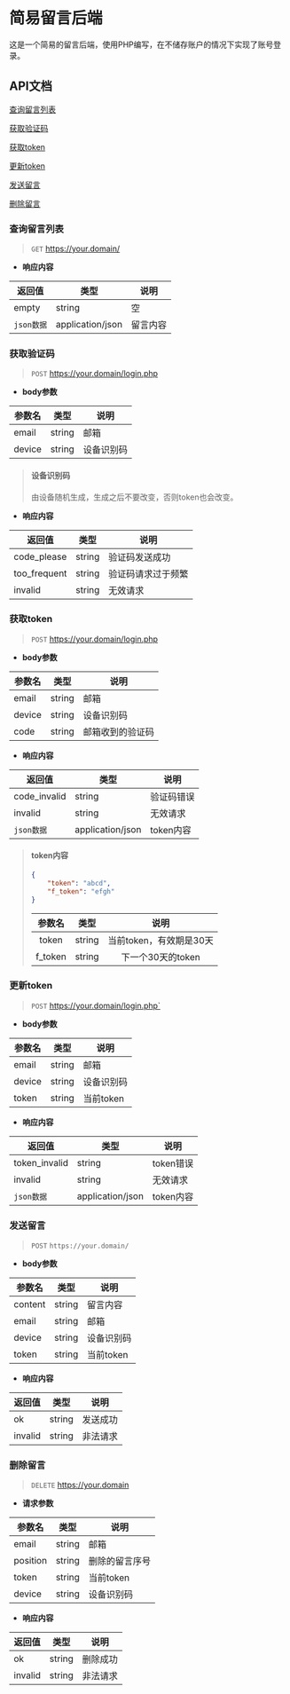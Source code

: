 # 简易留言后端

这是一个简易的留言后端，使用PHP编写，在不储存账户的情况下实现了账号登录。

## API文档

 [查询留言列表](#查询留言列表)

 [获取验证码](#获取验证码)

 [获取token](#获取token)

 [更新token](#更新token)

 [发送留言](#发送留言)

 [删除留言](#删除留言)

### 查询留言列表

> `GET` <https://your.domain/>

- **响应内容**

| 返回值 | 类型 | 说明 |
| ---- | ---- | ---- |
| empty | string | 空 |
| `json数据` | application/json | 留言内容 |

### 获取验证码

> `POST` <https://your.domain/login.php>

- **body参数**

| 参数名 | 类型 | 说明 |
| ---- | ---- | ---- |
| email | string | 邮箱 |
| device | string | 设备识别码 |

> #### 设备识别码
>
> 由设备随机生成，生成之后不要改变，否则token也会改变。

- **响应内容**

| 返回值 | 类型 | 说明 |
| ---- | ---- | ---- |
| code_please | string | 验证码发送成功 |
| too_frequent | string | 验证码请求过于频繁 |
| invalid | string | 无效请求 |

### 获取token

> `POST` <https://your.domain/login.php>

- **body参数**

| 参数名 | 类型 | 说明 |
| ---- | ---- | ---- |
| email | string | 邮箱 |
| device | string | 设备识别码 |
| code | string | 邮箱收到的验证码 |

- **响应内容**

| 返回值 | 类型 | 说明 |
| ---- | ---- | ---- |
| code_invalid | string | 验证码错误 |
| invalid | string | 无效请求 |
| `json数据` | application/json | token内容 |

> #### token内容
>
> ```json
> {
>     "token": "abcd",
>     "f_token": "efgh"
> }
> ```
>
> | 参数名 | 类型 | 说明 |
> | :---: | :---: | :---: |
> | token | string | 当前token，有效期是30天 |
> | f_token | string | 下一个30天的token |

### 更新token

> `POST` <https://your.domain/login.php`>

- **body参数**

| 参数名 | 类型 | 说明 |
| ---- | ---- | ---- |
| email | string | 邮箱 |
| device | string | 设备识别码 |
| token | string | 当前token |

- **响应内容**

| 返回值 | 类型 | 说明 |
| ---- | ---- | ---- |
| token_invalid | string | token错误 |
| invalid | string | 无效请求 |
| `json数据` | application/json | token内容 |

### 发送留言

> `POST` `https://your.domain/`

- **body参数**

| 参数名 | 类型 | 说明 |
| ---- | ---- | ---- |
| content | string | 留言内容 |
| email | string | 邮箱 |
| device | string | 设备识别码 |
| token | string | 当前token |

- **响应内容**

| 返回值 | 类型 | 说明 |
| ---- | ---- | ---- |
| ok | string | 发送成功 |
| invalid | string | 非法请求 |

### 删除留言

> `DELETE` <https://your.domain>

- **请求参数**

| 参数名 | 类型 | 说明 |
| ---- | ---- | ---- |
| email | string | 邮箱 |
| position | string | 删除的留言序号 |
| token | string | 当前token |
| device | string | 设备识别码 |

- **响应内容**

| 返回值 | 类型 | 说明 |
| ---- | ---- | ---- |
| ok | string | 删除成功 |
| invalid | string | 非法请求 |
